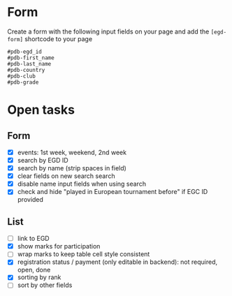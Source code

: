 # Form
Create a form with the following input fields on your page and add the `[egd-form]` shortcode to your page

```
#pdb-egd_id
#pdb-first_name
#pdb-last_name
#pdb-country
#pdb-club
#pdb-grade
```

# Open tasks

## Form
- [x] events: 1st week, weekend, 2nd week
- [x] search by EGD ID
- [x] search by name (strip spaces in field)
- [x] clear fields on new search search
- [x] disable name input fields when using search
- [x] check and hide "played in European tournament before" if EGC ID provided

## List
- [ ] link to EGD
- [x] show marks for participation
- [ ] wrap marks to keep table cell style consistent
- [x] registration status / payment (only editable in backend): not required, open, done
- [x] sorting by rank
- [ ] sort by other fields
